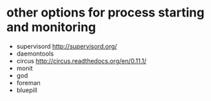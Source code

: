 # other options for process starting and monitoring

* supervisord http://supervisord.org/
* daemontools
* circus http://circus.readthedocs.org/en/0.11.1/
* monit
* god
* foreman
* bluepill
